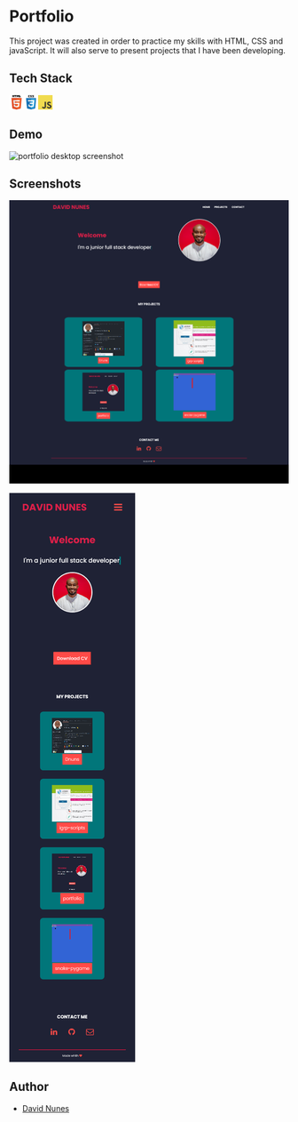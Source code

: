 # Portfolio

This project was created in order to practice my skills with HTML, CSS and javaScript. It will also serve to present projects that I have been developing.


## Tech Stack

<img alt="HTML5" width="26px" src="https://raw.githubusercontent.com/github/explore/80688e429a7d4ef2fca1e82350fe8e3517d3494d/topics/html/html.png" /><img alt="CSS3" width="26px" src="https://raw.githubusercontent.com/github/explore/80688e429a7d4ef2fca1e82350fe8e3517d3494d/topics/css/css.png" /><img alt="JavaScript" width="26px" src="https://raw.githubusercontent.com/github/explore/80688e429a7d4ef2fca1e82350fe8e3517d3494d/topics/javascript/javascript.png" />

  
## Demo

![portfolio desktop screenshot](project-gif.gif)
  
## Screenshots


![portfolio desktop screenshot](portfolio_fP.png)

![portfolio desktop screenshot](portfolio_fPm.png)

  
## Author

- [David Nunes](https://www.github.com/Dnuns)
